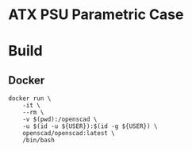 # ATX PSU Parametric Case

# Build

## Docker

```shell
docker run \
    -it \
    --rm \
    -v $(pwd):/openscad \
    -u $(id -u ${USER}):$(id -g ${USER}) \
    openscad/openscad:latest \
    /bin/bash
```